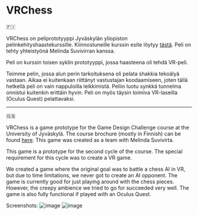 # VRChess

🇫🇮

VRChess on peliprototyyppi Jyväskylän yliopiston pelinkehityshaastekurssille. Kiinnostuneille kurssin esite löytyy [tästä](https://sisu.jyu.fi/student/courseunit/otm-4c3ee968-c6ab-4cd0-b70a-874767e2e43c/brochure). Peli on tehty yhteistyönä Melinda Suvivirran kanssa.

Peli on kurssin toisen syklin prototyyppi, jossa haasteena oli tehdä VR-peli.

Teimme pelin, jossa alun perin tarkoituksena oli pelata shakkia tekoälyä vastaan. Aikaa ei kuitenkaan riittänyt vastustajan koodaamiseen, joten tällä hetkellä peli on vain nappuloilla leikkimistä. Peliin luotu synkkä tunnelma onnistui kuitenkin erittäin hyvin. Peli on myös täysin toimiva VR-laseilla (Oculus Quest) pelattavaksi.

---

🇬🇧

VRChess is a game prototype for the Game Design Challenge course at  the University of Jyväskylä. The course brochure (mostly in Finnish) can be found [here](https://sisu.jyu.fi/student/courseunit/otm-4c3ee968-c6ab-4cd0-b70a-874767e2e43c/brochure). This game was created as a team with Melinda Suvivirta.

This game is a prototype for the second cycle of the course. The special requirement for this cycle was to create a VR game.

We created a game where the original goal was to battle a chess AI in VR, but due to time limitations, we never got to create an AI opponent. The game is currently good for just playing around with the chess pieces. However, the creepy ambience we tried to go for succeeded very well. The game is also fully functional if played with an Oculus Quest.

Screenshots:
![image](https://user-images.githubusercontent.com/63057682/214147708-4dfa990b-f3ad-4c99-9b66-0168a5e069b1.png)
![image](https://user-images.githubusercontent.com/63057682/214146040-51c99d6f-26db-497e-89a1-016d812ff10e.png)
